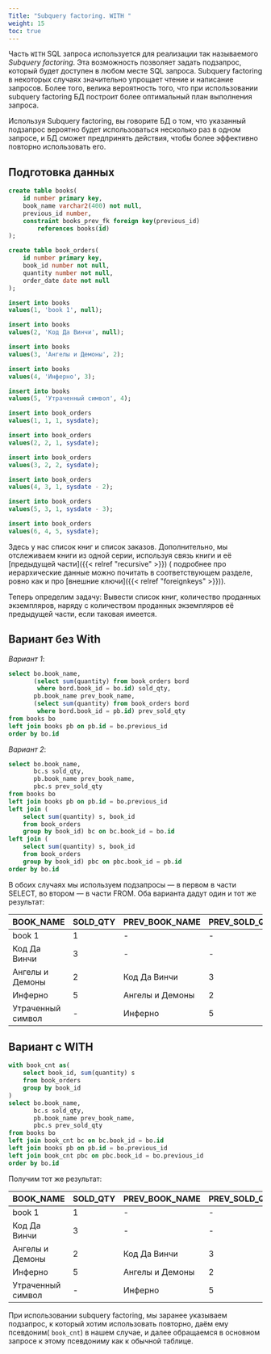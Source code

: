 ```yaml
---
Title: "Subquery factoring. WITH "
weight: 15
toc: true
---
```


Часть `WITH` SQL запроса используется для реализации
так называемого _Subquery factoring_. Эта возможность позволяет задать
подзапрос, который будет доступен в любом месте SQL запроса.
Subquery factoring в некоторых случаях значительно упрощает чтение и написание запросов.
Более того, велика вероятность того, что при использовании subquery
factoring БД построит более оптимальный план выполнения запроса.

Используя Subquery factoring, вы говорите БД о том, что указанный
подзапрос вероятно будет использоваться несколько раз в одном запросе,
и БД сможет предпринять действия, чтобы более эффективно повторно использовать его.

## Подготовка данных

```sql
create table books(
    id number primary key,
    book_name varchar2(400) not null,
    previous_id number,
    constraint books_prev_fk foreign key(previous_id)
        references books(id)
);

create table book_orders(
    id number primary key,
    book_id number not null,
    quantity number not null,
    order_date date not null
);

insert into books
values(1, 'book 1', null);

insert into books
values(2, 'Код Да Винчи', null);

insert into books
values(3, 'Ангелы и Демоны', 2);

insert into books
values(4, 'Инферно', 3);

insert into books
values(5, 'Утраченный символ', 4);

insert into book_orders
values(1, 1, 1, sysdate);

insert into book_orders
values(2, 2, 1, sysdate);

insert into book_orders
values(3, 2, 2, sysdate);

insert into book_orders
values(4, 3, 1, sysdate - 2);

insert into book_orders
values(5, 3, 1, sysdate - 3);

insert into book_orders
values(6, 4, 5, sysdate);
```

Здесь у нас список книг и список заказов.
Дополнительно, мы отслеживаем книги из одной серии, используя связь
книги и её [предыдущей части]({{< relref "recursive" >}}) ( подробнее про иерархические данные можно
почитать в соответствующем разделе,  ровно как и про [внешние ключи]({{< relref "foreignkeys" >}})).

Теперь определим задачу: Вывести список книг, количество проданных экземпляров,
наряду с количеством проданных экземпляров её предыдущей части, если таковая имеется.

## Вариант без With

*Вариант 1*:

```sql
select bo.book_name,
       (select sum(quantity) from book_orders bord
        where bord.book_id = bo.id) sold_qty,
       pb.book_name prev_book_name,
       (select sum(quantity) from book_orders bord
        where bord.book_id = pb.id) prev_sold_qty
from books bo
left join books pb on pb.id = bo.previous_id
order by bo.id
```

*Вариант 2*:

```sql
select bo.book_name,
       bc.s sold_qty,
       pb.book_name prev_book_name,
       pbc.s prev_sold_qty
from books bo
left join books pb on pb.id = bo.previous_id
left join (
    select sum(quantity) s, book_id
    from book_orders 
    group by book_id) bc on bc.book_id = bo.id
left join (
    select sum(quantity) s, book_id
    from book_orders
    group by book_id) pbc on pbc.book_id = pb.id
order by bo.id
```
В обоих случаях мы используем подзапросы — в первом в части SELECT, во втором — в части FROM.
Оба варианта дадут один и тот же результат:

|BOOK_NAME| SOLD_QTY|PREV_BOOK_NAME|PREV_SOLD_QTY|
|-|-|-|-|
|book 1| 1| - |- |
|Код Да Винчи| 3|- |- |
|Ангелы и Демоны|2|Код Да Винчи|3|
|Инферно|5|Ангелы и Демоны|2|
|Утраченный символ|-|Инферно|5|

## Вариант с WITH

```sql
with book_cnt as(
    select book_id, sum(quantity) s
    from book_orders
    group by book_id
)
select bo.book_name,
       bc.s sold_qty,
       pb.book_name prev_book_name,
       pbc.s prev_sold_qty
from books bo
left join book_cnt bc on bc.book_id = bo.id
left join books pb on pb.id = bo.previous_id
left join book_cnt pbc on pbc.book_id = bo.previous_id
order by bo.id
```

Получим тот же результат:

|BOOK_NAME| SOLD_QTY|PREV_BOOK_NAME|PREV_SOLD_QTY|
|-|-|-|-|
|book 1| 1| - |- |
|Код Да Винчи| 3|- |- |
|Ангелы и Демоны|2|Код Да Винчи|3|
|Инферно|5|Ангелы и Демоны|2|
|Утраченный символ|-|Инферно|5|

При использовании subquery factoring, мы заранее указываем
подзапрос, к который хотим использовать повторно, даём ему
псевдоним( `book_cnt`) в нашем случае, и далее обращаемся в
основном запросе к этому псевдониму как к обычной таблице.
